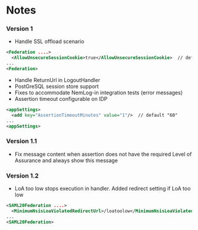 # Notes

### Version 1
- Handle SSL offload scenario
```xml
<Federation ....>
  <AllowUnsecureSessionCookie>true</AllowUnsecureSessionCookie>  // default "false"
...
<Federation>
```
- Handle ReturnUrl in LogoutHandler
- PostGreSQL session store support
- Fixes to accommodate NemLog-in integration tests (error messages)
- Assertion timeout configurable on IDP

```xml
<appSettings>
  <add key="AssertionTimeoutMinutes" value="1"/>  // default "60"
...
<appSettings>
```

### Version 1.1
- Fix message content when assertion does not have the required Level of Assurance and always show this message

### Version 1.2
- LoA too low stops execution in handler. Added redirect setting if LoA too low
```xml
<SAML20Federation ....>
  <MinimumNsisLoaViolatedRedirectUrl>/loatoolow</MinimumNsisLoaViolatedRedirectUrl>  // default ""
...
<SAML20Federation>
```


